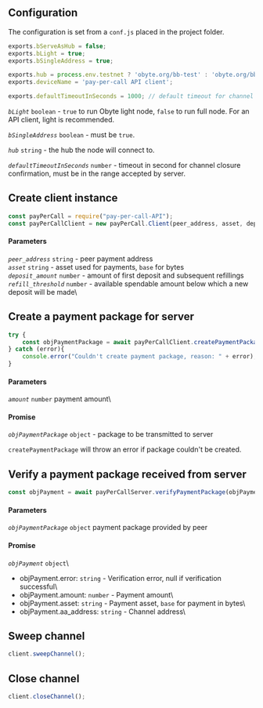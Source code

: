 ## Configuration

The configuration is set from a `conf.js` placed in the project folder.

```javascript
exports.bServeAsHub = false;
exports.bLight = true;
exports.bSingleAddress = true;

exports.hub = process.env.testnet ? 'obyte.org/bb-test' : 'obyte.org/bb';
exports.deviceName = 'pay-per-call API client';

exports.defaultTimeoutInSeconds = 1000; // default timeout for channel creation
```

*`bLight`* `boolean` - `true` to run Obyte light node, `false` to run full node. For an API client, light is recommended.

*`bSingleAddress`* `boolean` - must be `true`.

*`hub`* `string` - the hub the node will connect to.

*`defaultTimeoutInSeconds`* `number` - timeout in second for channel closure confirmation, must be in the range accepted by server.


## Create client instance

```javascript
const payPerCall = require("pay-per-call-API");
const payPerCallClient = new payPerCall.Client(peer_address, asset, deposit_amount, refill_threshold);
```

#### Parameters

*`peer_address`* `string` - peer payment address\
*`asset`* `string` - asset used for payments, `base` for bytes\
*`deposit_amount`* `number` - amount of first deposit and subsequent refillings\
*`refill_threshold`* `number` - available spendable amount below which a new deposit will be made\


## Create a payment package for server
```javascript
try {
	const objPaymentPackage = await payPerCallClient.createPaymentPackage(amount);
} catch (error){
	console.error("Couldn't create payment package, reason: " + error);
}
```

#### Parameters

*`amount`* `number` payment amount\

#### Promise
*`objPaymentPackage`* `object` - package to be transmitted to server

`createPaymentPackage` will throw an error if package couldn't be created.


## Verify a payment package received from server

```javascript
const objPayment = await payPerCallServer.verifyPaymentPackage(objPaymentPackage);
```

#### Parameters

*`objPaymentPackage`* `object` payment package provided by peer

#### Promise

*`objPayment`* `object`\
- objPayment.error: `string` - Verification error, null if verification successful\
- objPayment.amount: `number` - Payment amount\
- objPayment.asset: `string` - Payment asset, `base` for payment in bytes\
- objPayment.aa_address: `string` - Channel address\


## Sweep channel 

```javascript
client.sweepChannel();
```

## Close channel 

```javascript
client.closeChannel();
```